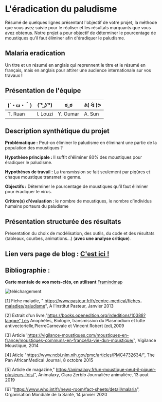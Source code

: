# L'éradication du paludisme

Résumé de quelques lignes présentant l'objectif de votre projet, la méthode que vous avez suivie pour le réaliser et les résultats marquants que vous avez obtenus.
Notre projet a pour objectif de déterminer le pourcentage de moustiques qu’il faut éliminer afin d'éradiquer le paludisme. 

## Malaria eradication

Un titre et un résumé en anglais qui reprennent le titre et le résumé en français, mais en anglais pour attirer une audience internationale sur vos travaux !

## Présentation de l'équipe

|(´・ω・｀)| ( ͡° ͜ʖ ͡°) | ಠ_ಠ | ᕕ( ᐛ )ᕗ |
|-----|--|--|--|
| T. Ruan| I. Louzi | Y. Oumar  | A. Sun  |


## Description synthétique du projet

**Problématique :** Peut-on éliminer le paludisme en éliminant une partie de la population des moustiques ?

**Hypothèse principale :** Il suffit d'éliminer 80% des moustiques pour éradiquer le paludisme.

**Hypothèses de travail :** La transmission se fait seulement par piqûres et chaque moustique transmet le germe.

**Objectifs :** Déterminer le pourcentage de moustiques qu’il faut éliminer pour éradiquer le virus.

**Critère(s) d'évaluation :** le nombre de moustiques, le nombre d’individus humains porteurs du paludisme 


## Présentation structurée des résultats

Présentation du choix de modélisation, des outils, du code et des résultats (tableaux, courbes, animations...) (**avec une analyse critique**).

## Lien vers page de blog : <a href="blog.html"> C'est ici ! </a>

## Bibliographie :

**Carte mentale de vos mots-clés, en utilisant** <a href="https://framindmap.org/mindmaps/index.html">Framindmap </a>

![téléchargement](https://user-images.githubusercontent.com/63292006/81241654-6fe38880-8ffa-11ea-84f4-a4599729f50c.png)

[1]	Fiche maladie, " https://www.pasteur.fr/fr/centre-medical/fiches-maladies/paludisme", A l'institut Pasteur, Janvier 2013

[2]	Extrait d'un livre,"https://books.openedition.org/irdeditions/10388?lang=e",Les Anophèles, Biologie, transmission du Plasmodium et lutte antivectorielle,PierreCarnevale et Vincent Robert (ed),2009

[3]	Article 'https://vigilance-moustiques.com/moustiques-en-france/moustiques-communs-en-france/la-vie-dun-moustique/", Vigilance Moustique, 2014

[4]	Aticle "https://www.ncbi.nlm.nih.gov/pmc/articles/PMC4732634/", The Pan AfricanMedical Journal, 8 octobre 2015

[5]	Article de magazine," https://animalaxy.fr/un-moustique-peut-il-piquer-plusieurs-fois/", Animalaxy, Clara Zerbib Journalière animalière, 13 aout 2019

[6]	"https://www.who.int/fr/news-room/fact-sheets/detail/malaria", Organisation Mondiale de la Santé, 14 janvier 2020



